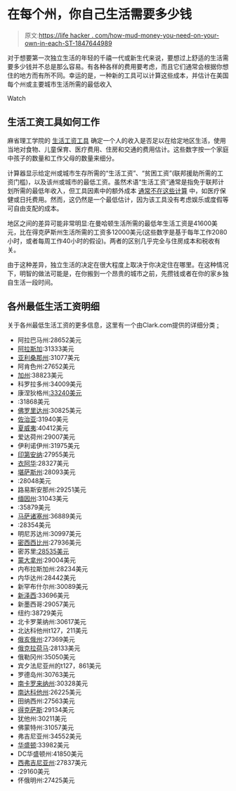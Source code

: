 # 在每个州，你自己生活需要多少钱

> 原文:[https://life hacker . com/how-mud-money-you-need-on-your-own-in-each-ST-1847644989](https://lifehacker.com/how-much-money-you-need-to-live-on-your-own-in-each-st-1847644989)

对于想要第一次独立生活的年轻的千禧一代或新生代来说，要想过上舒适的生活需要多少钱并不总是那么容易。有各种各样的费用要考虑，而且它们通常会根据你想住的地方而有所不同。幸运的是，一种新的工具可以计算这些成本，并估计在美国每个州或主要城市生活所需的最低收入

Watch

## **生活工资工具如何工作**

麻省理工学院的 [生活工资工具](https://livingwage.mit.edu/) 确定一个人的收入是否足以在给定地区生活，使用当地对食物、儿童保育、医疗费用、住房和交通的费用估计。这些数字按一个家庭中孩子的数量和工作父母的数量来细分。

计算器显示给定州或城市生存所需的“生活工资”、“贫困工资”(联邦援助所需的工资门槛)，以及该州或城市的最低工资。虽然术语“生活工资”通常是指免于联邦计划所需的最低年收入，但工具因素中的额外成本 [通常不在这些计算](https://livingwage.mit.edu/pages/about) 中，如医疗保健或日托费用。然而，这仍然是一个最低估计，因为该工具没有考虑娱乐或度假等可自由支配的成本。

地区之间的差异可能非常明显:在曼哈顿生活所需的最低年生活工资是41600美元，比在得克萨斯州生活所需的工资多12000美元(这些数字是基于每年工作2080小时，或者每周工作40小时的假设)。两者的区别几乎完全与住房成本和税收有关。

由于这种差异，独立生活的决定在很大程度上取决于你决定住在哪里。在这种情况下，明智的做法可能是，在你搬到一个昂贵的城市之前，先攒钱或者在你的家乡独自生活一段时间。

## 各州最低生活工资明细

关于各州最低生活工资的更多信息，这里有一个由Clark.com提供的详细分类 [:](https://clark.com/personal-finance-credit/living-wage/)

*   阿拉巴马州:28652美元
*   [阿拉斯加](https://livingwage.mit.edu/states/02/locations):31333美元
*   [亚利桑那州](https://livingwage.mit.edu/states/04/locations):31077美元
*   阿肯色州:27652美元
*   [加州](https://livingwage.mit.edu/states/06/locations):38823美元
*   科罗拉多州:34009美元
*   康涅狄格州[:33240美元](https://livingwage.mit.edu/states/09/locations)
*   :31868美元
*   [佛罗里达州](https://livingwage.mit.edu/states/12/locations):30825美元
*   [佐治亚](https://livingwage.mit.edu/states/13/locations):31940美元
*   [夏威夷](https://livingwage.mit.edu/states/15/locations):40412美元
*   爱达荷州:29007美元
*   伊利诺伊州:31975美元
*   [印第安纳](https://livingwage.mit.edu/states/18/locations):27955美元
*   [衣阿华](https://livingwage.mit.edu/states/19/locations):28327美元
*   [堪萨斯州](https://livingwage.mit.edu/states/20/locations):28093美元
*   :28048美元
*   路易斯安那州:29251美元
*   [缅因州](https://livingwage.mit.edu/states/23/locations):31043美元
*   :35879美元
*   [马萨诸塞州](https://livingwage.mit.edu/states/25/locations):36889美元
*   :28354美元
*   明尼苏达州:30997美元
*   [密西西比州](https://livingwage.mit.edu/states/28/locations):27936美元
*   密苏里[:28535美元](https://livingwage.mit.edu/states/29/locations)
*   [蒙大拿州](https://livingwage.mit.edu/states/30/locations):29004美元
*   内布拉斯加州:28234美元
*   内华达州:28442美元
*   新罕布什尔州:30089美元
*   [新泽西](https://livingwage.mit.edu/states/34/locations):33696美元
*   新墨西哥:29057美元
*   纽约:38729美元
*   北卡罗莱纳州:30617美元
*   北达科他州t127，211美元
*   [俄亥俄州](https://livingwage.mit.edu/states/39/locations):27369美元
*   [俄克拉荷马](https://livingwage.mit.edu/states/40/locations):28133美元
*   俄勒冈州:35050美元
*   宾夕法尼亚州的t127，861美元
*   罗德岛州:30763美元
*   [南卡罗来纳州](https://livingwage.mit.edu/states/45/locations):30328美元
*   [南达科他州](https://livingwage.mit.edu/states/46/locations):26225美元
*   田纳西州:27563美元
*   [得克萨斯](https://livingwage.mit.edu/states/48/locations):29134美元
*   犹他州:30211美元
*   佛蒙特州:31057美元
*   弗吉尼亚州:34552美元
*   [华盛顿](https://livingwage.mit.edu/states/53/locations):33982美元
*   DC华盛顿州:41850美元
*   [西弗吉尼亚州](https://livingwage.mit.edu/states/54/locations):27837美元
*   :29160美元
*   怀俄明州:27425美元